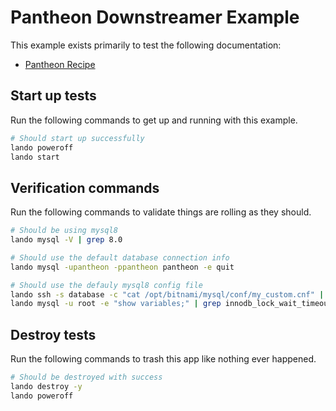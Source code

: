 # Pantheon Downstreamer Example

This example exists primarily to test the following documentation:

* [Pantheon Recipe](https://docs.lando.dev/pantheon/config.html)

Start up tests
--------------

Run the following commands to get up and running with this example.

```bash
# Should start up successfully
lando poweroff
lando start
```

Verification commands
---------------------

Run the following commands to validate things are rolling as they should.

```bash
# Should be using mysql8
lando mysql -V | grep 8.0

# Should use the default database connection info
lando mysql -upantheon -ppantheon pantheon -e quit

# Should use the defauly mysql8 config file
lando ssh -s database -c "cat /opt/bitnami/mysql/conf/my_custom.cnf" | grep "LANDOLARAVELMYSQL8CNF"
lando mysql -u root -e "show variables;" | grep innodb_lock_wait_timeout | grep 127
```

Destroy tests
-------------

Run the following commands to trash this app like nothing ever happened.

```bash
# Should be destroyed with success
lando destroy -y
lando poweroff
```
